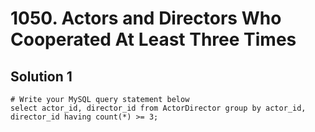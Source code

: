 # 1050. Actors and Directors Who Cooperated At Least Three Times

## Solution 1

```
# Write your MySQL query statement below
select actor_id, director_id from ActorDirector group by actor_id, director_id having count(*) >= 3;
```
